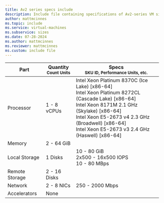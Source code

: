 ```yaml
---
title: Av2 series specs include
description: Include file containing specifications of Av2-series VM sizes.
author: mattmcinnes
ms.topic: include
ms.service: virtual-machines
ms.subservice: sizes
ms.date: 07-28-2024
ms.author: mattmcinnes
ms.reviewer: mattmcinnes
ms.custom: include file
---
```

| Part | Quantity <br><sup>Count Units | Specs <br><sup>SKU ID, Performance Units, etc.  |
|---|---|---|
| Processor      | 1 - 8 vCPUs       | Intel Xeon Platinum 8370C (Ice Lake) [x86-64] <br>Intel Xeon Platinum 8272CL (Cascade Lake) [x86-64] <br>Intel Xeon 8171M 2.1 GHz (Skylake) [x86-64] <br>Intel Xeon E5-2673 v4 2.3 GHz (Broadwell) [x86-64] <br>Intel Xeon E5-2673 v3 2.4 GHz (Haswell) [x86-64]                                                 |
| Memory         | 2 - 64 GiB          |                                                    |
| Local Storage  | 1 Disks     | 10 - 80 GiB <br> 2x500 - 16x500 IOPS <br>10 - 80 MBps|
| Remote Storage | 2 - 16 Disks    |                     |
| Network        | 2 - 8 NICs          | 250 - 2000 Mbps                                            |
| Accelerators   | None              |                                                     |
